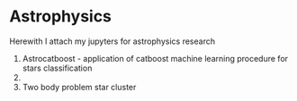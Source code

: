 # Astrophysics

Herewith I attach my jupyters for astrophysics research

1. Astrocatboost - application of catboost machine learning procedure for stars classification
2. 
3. Two body problem star cluster 
